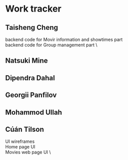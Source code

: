 # Work tracker

## Taisheng Cheng
backend code for Movir information and showtimes part \
backend code for Group management part \

## Natsuki Mine


## Dipendra Dahal


## Georgii Panfilov


## Mohammod Ullah


## Cúán Tilson
UI wireframes \
Home page UI \
Movies web page UI \
